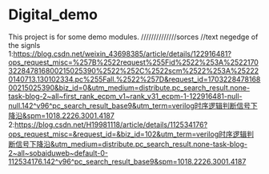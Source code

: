 # Digital_demo
This project is for some demo modules.
//////////////sorces
  //text negedge of the signls
    1:https://blog.csdn.net/weixin_43698385/article/details/122916481?ops_request_misc=%257B%2522request%255Fid%2522%253A%2522170322847816800215025390%2522%252C%2522scm%2522%253A%252220140713.130102334.pc%255Fall.%2522%257D&request_id=170322847816800215025390&biz_id=0&utm_medium=distribute.pc_search_result.none-task-blog-2~all~first_rank_ecpm_v1~rank_v31_ecpm-1-122916481-null-null.142^v96^pc_search_result_base9&utm_term=verilog时序逻辑判断信号下降沿&spm=1018.2226.3001.4187
    2:https://blog.csdn.net/H19981118/article/details/112534176?ops_request_misc=&request_id=&biz_id=102&utm_term=verilog时序逻辑判断信号下降沿&utm_medium=distribute.pc_search_result.none-task-blog-2~all~sobaiduweb~default-0-112534176.142^v96^pc_search_result_base9&spm=1018.2226.3001.4187

